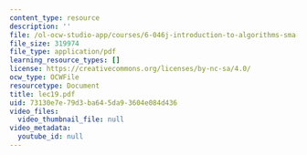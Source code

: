 ```yaml
---
content_type: resource
description: ''
file: /ol-ocw-studio-app/courses/6-046j-introduction-to-algorithms-sma-5503-fall-2005/73130e7e79d3ba645da93604e084d436_lec19.pdf
file_size: 319974
file_type: application/pdf
learning_resource_types: []
license: https://creativecommons.org/licenses/by-nc-sa/4.0/
ocw_type: OCWFile
resourcetype: Document
title: lec19.pdf
uid: 73130e7e-79d3-ba64-5da9-3604e084d436
video_files:
  video_thumbnail_file: null
video_metadata:
  youtube_id: null
---
```

